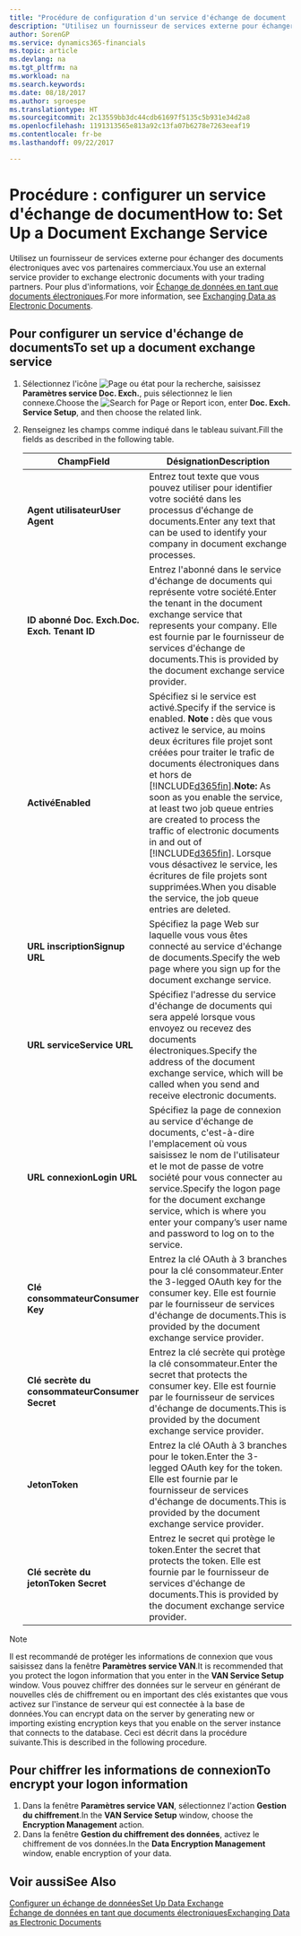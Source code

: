 ```yaml
---
title: "Procédure de configuration d'un service d'échange de document | Microsoft Docs"
description: "Utilisez un fournisseur de services externe pour échanger des documents électroniques avec vos partenaires commerciaux."
author: SorenGP
ms.service: dynamics365-financials
ms.topic: article
ms.devlang: na
ms.tgt_pltfrm: na
ms.workload: na
ms.search.keywords: 
ms.date: 08/18/2017
ms.author: sgroespe
ms.translationtype: HT
ms.sourcegitcommit: 2c13559bb3dc44cdb61697f5135c5b931e34d2a8
ms.openlocfilehash: 1191313565e813a92c13fa07b6278e7263eeaf19
ms.contentlocale: fr-be
ms.lasthandoff: 09/22/2017

---
```

# <a name="how-to-set-up-a-document-exchange-service"></a><span data-ttu-id="f7c81-103">Procédure : configurer un service d'échange de document</span><span class="sxs-lookup"><span data-stu-id="f7c81-103">How to: Set Up a Document Exchange Service</span></span>
<span data-ttu-id="f7c81-104">Utilisez un fournisseur de services externe pour échanger des documents électroniques avec vos partenaires commerciaux.</span><span class="sxs-lookup"><span data-stu-id="f7c81-104">You use an external service provider to exchange electronic documents with your trading partners.</span></span> <span data-ttu-id="f7c81-105">Pour plus d'informations, voir [Échange de données en tant que documents électroniques](across-data-exchange.md).</span><span class="sxs-lookup"><span data-stu-id="f7c81-105">For more information, see [Exchanging Data as Electronic Documents](across-data-exchange.md).</span></span>  

## <a name="to-set-up-a-document-exchange-service"></a><span data-ttu-id="f7c81-106">Pour configurer un service d'échange de documents</span><span class="sxs-lookup"><span data-stu-id="f7c81-106">To set up a document exchange service</span></span>  
1. <span data-ttu-id="f7c81-107">Sélectionnez l'icône ![Page ou état pour la recherche](media/ui-search/search_small.png "Page ou état pour la recherche"), saisissez **Paramètres service Doc. Exch.**, puis sélectionnez le lien connexe.</span><span class="sxs-lookup"><span data-stu-id="f7c81-107">Choose the ![Search for Page or Report](media/ui-search/search_small.png "Search for Page or Report icon") icon, enter **Doc. Exch. Service Setup**, and then choose the related link.</span></span>  
2. <span data-ttu-id="f7c81-108">Renseignez les champs comme indiqué dans le tableau suivant.</span><span class="sxs-lookup"><span data-stu-id="f7c81-108">Fill the fields as described in the following table.</span></span>  

    |<span data-ttu-id="f7c81-109">Champ</span><span class="sxs-lookup"><span data-stu-id="f7c81-109">Field</span></span>|<span data-ttu-id="f7c81-110">Désignation</span><span class="sxs-lookup"><span data-stu-id="f7c81-110">Description</span></span>|  
    |---------------------------------|---------------------------------------|  
    |<span data-ttu-id="f7c81-111">**Agent utilisateur**</span><span class="sxs-lookup"><span data-stu-id="f7c81-111">**User Agent**</span></span>|<span data-ttu-id="f7c81-112">Entrez tout texte que vous pouvez utiliser pour identifier votre société dans les processus d'échange de documents.</span><span class="sxs-lookup"><span data-stu-id="f7c81-112">Enter any text that can be used to identify your company in document exchange processes.</span></span>|  
    |<span data-ttu-id="f7c81-113">**ID abonné Doc. Exch.**</span><span class="sxs-lookup"><span data-stu-id="f7c81-113">**Doc. Exch. Tenant ID**</span></span>|<span data-ttu-id="f7c81-114">Entrez l'abonné dans le service d'échange de documents qui représente votre société.</span><span class="sxs-lookup"><span data-stu-id="f7c81-114">Enter the tenant in the document exchange service that represents your company.</span></span> <span data-ttu-id="f7c81-115">Elle est fournie par le fournisseur de services d'échange de documents.</span><span class="sxs-lookup"><span data-stu-id="f7c81-115">This is provided by the document exchange service provider.</span></span>|  
    |<span data-ttu-id="f7c81-116">**Activé**</span><span class="sxs-lookup"><span data-stu-id="f7c81-116">**Enabled**</span></span>|<span data-ttu-id="f7c81-117">Spécifiez si le service est activé.</span><span class="sxs-lookup"><span data-stu-id="f7c81-117">Specify if the service is enabled.</span></span> <span data-ttu-id="f7c81-118">**Note :** dès que vous activez le service, au moins deux écritures file projet sont créées pour traiter le trafic de documents électroniques dans et hors de [!INCLUDE[d365fin](includes/d365fin_md.md)].</span><span class="sxs-lookup"><span data-stu-id="f7c81-118">**Note:**  As soon as you enable the service, at least two job queue entries are created to process the traffic of electronic documents in and out of [!INCLUDE[d365fin](includes/d365fin_md.md)].</span></span> <span data-ttu-id="f7c81-119">Lorsque vous désactivez le service, les écritures de file projets sont supprimées.</span><span class="sxs-lookup"><span data-stu-id="f7c81-119">When you disable the service, the job queue entries are deleted.</span></span>|  
    |<span data-ttu-id="f7c81-120">**URL inscription**</span><span class="sxs-lookup"><span data-stu-id="f7c81-120">**Signup URL**</span></span>|<span data-ttu-id="f7c81-121">Spécifiez la page Web sur laquelle vous vous êtes connecté au service d'échange de documents.</span><span class="sxs-lookup"><span data-stu-id="f7c81-121">Specify the web page where you sign up for the document exchange service.</span></span>|  
    |<span data-ttu-id="f7c81-122">**URL service**</span><span class="sxs-lookup"><span data-stu-id="f7c81-122">**Service URL**</span></span>|<span data-ttu-id="f7c81-123">Spécifiez l'adresse du service d'échange de documents qui sera appelé lorsque vous envoyez ou recevez des documents électroniques.</span><span class="sxs-lookup"><span data-stu-id="f7c81-123">Specify the address of the document exchange service, which will be called when you send and receive electronic documents.</span></span>|  
    |<span data-ttu-id="f7c81-124">**URL connexion**</span><span class="sxs-lookup"><span data-stu-id="f7c81-124">**Login URL**</span></span>|<span data-ttu-id="f7c81-125">Spécifiez la page de connexion au service d'échange de documents, c'est-à-dire l'emplacement où vous saisissez le nom de l'utilisateur et le mot de passe de votre société pour vous connecter au service.</span><span class="sxs-lookup"><span data-stu-id="f7c81-125">Specify the logon page for the document exchange service, which is where you enter your company’s user name and password to log on to the service.</span></span>|  
    |<span data-ttu-id="f7c81-126">**Clé consommateur**</span><span class="sxs-lookup"><span data-stu-id="f7c81-126">**Consumer Key**</span></span>|<span data-ttu-id="f7c81-127">Entrez la clé OAuth à 3 branches pour la clé consommateur.</span><span class="sxs-lookup"><span data-stu-id="f7c81-127">Enter the 3-legged OAuth key for the consumer key.</span></span> <span data-ttu-id="f7c81-128">Elle est fournie par le fournisseur de services d'échange de documents.</span><span class="sxs-lookup"><span data-stu-id="f7c81-128">This is provided by the document exchange service provider.</span></span>|  
    |<span data-ttu-id="f7c81-129">**Clé secrète du consommateur**</span><span class="sxs-lookup"><span data-stu-id="f7c81-129">**Consumer Secret**</span></span>|<span data-ttu-id="f7c81-130">Entrez la clé secrète qui protège la clé consommateur.</span><span class="sxs-lookup"><span data-stu-id="f7c81-130">Enter the secret that protects the consumer key.</span></span> <span data-ttu-id="f7c81-131">Elle est fournie par le fournisseur de services d'échange de documents.</span><span class="sxs-lookup"><span data-stu-id="f7c81-131">This is provided by the document exchange service provider.</span></span>|  
    |<span data-ttu-id="f7c81-132">**Jeton**</span><span class="sxs-lookup"><span data-stu-id="f7c81-132">**Token**</span></span>|<span data-ttu-id="f7c81-133">Entrez la clé OAuth à 3 branches pour le token.</span><span class="sxs-lookup"><span data-stu-id="f7c81-133">Enter the 3-legged OAuth key for the token.</span></span> <span data-ttu-id="f7c81-134">Elle est fournie par le fournisseur de services d'échange de documents.</span><span class="sxs-lookup"><span data-stu-id="f7c81-134">This is provided by the document exchange service provider.</span></span>|  
    |<span data-ttu-id="f7c81-135">**Clé secrète du jeton**</span><span class="sxs-lookup"><span data-stu-id="f7c81-135">**Token Secret**</span></span>|<span data-ttu-id="f7c81-136">Entrez le secret qui protège le token.</span><span class="sxs-lookup"><span data-stu-id="f7c81-136">Enter the secret that protects the token.</span></span> <span data-ttu-id="f7c81-137">Elle est fournie par le fournisseur de services d'échange de documents.</span><span class="sxs-lookup"><span data-stu-id="f7c81-137">This is provided by the document exchange service provider.</span></span>|  

> [!NOTE]  
>  <span data-ttu-id="f7c81-138">Il est recommandé de protéger les informations de connexion que vous saisissez dans la fenêtre **Paramètres service VAN**.</span><span class="sxs-lookup"><span data-stu-id="f7c81-138">It is recommended that you protect the logon information that you enter in the **VAN Service Setup** window.</span></span> <span data-ttu-id="f7c81-139">Vous pouvez chiffrer des données sur le serveur en générant de nouvelles clés de chiffrement ou en important des clés existantes que vous activez sur l'instance de serveur qui est connectée à la base de données.</span><span class="sxs-lookup"><span data-stu-id="f7c81-139">You can encrypt data on the server by generating new or importing existing encryption keys that you enable on the server instance that connects to the database.</span></span> <span data-ttu-id="f7c81-140">Ceci est décrit dans la procédure suivante.</span><span class="sxs-lookup"><span data-stu-id="f7c81-140">This is described in the following procedure.</span></span>  

## <a name="to-encrypt-your-logon-information"></a><span data-ttu-id="f7c81-141">Pour chiffrer les informations de connexion</span><span class="sxs-lookup"><span data-stu-id="f7c81-141">To encrypt your logon information</span></span>  
1. <span data-ttu-id="f7c81-142">Dans la fenêtre **Paramètres service VAN**, sélectionnez l'action **Gestion du chiffrement**.</span><span class="sxs-lookup"><span data-stu-id="f7c81-142">In the **VAN Service Setup** window, choose the **Encryption Management** action.</span></span>  
2. <span data-ttu-id="f7c81-143">Dans la fenêtre **Gestion du chiffrement des données**, activez le chiffrement de vos données.</span><span class="sxs-lookup"><span data-stu-id="f7c81-143">In the **Data Encryption Management** window, enable encryption of your data.</span></span> <!--For more information, see [Manage Data Encryption](../manage-data-encryption.md).-->  

## <a name="see-also"></a><span data-ttu-id="f7c81-144">Voir aussi</span><span class="sxs-lookup"><span data-stu-id="f7c81-144">See Also</span></span>  
[<span data-ttu-id="f7c81-145">Configurer un échange de données</span><span class="sxs-lookup"><span data-stu-id="f7c81-145">Set Up Data Exchange</span></span>](across-set-up-data-exchange.md)  
[<span data-ttu-id="f7c81-146">Échange de données en tant que documents électroniques</span><span class="sxs-lookup"><span data-stu-id="f7c81-146">Exchanging Data as Electronic Documents</span></span>](across-data-exchange.md)

